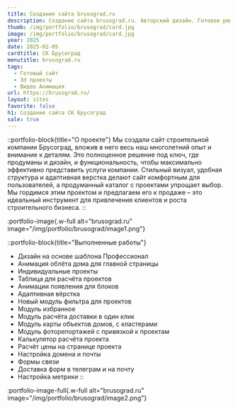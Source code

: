 ```yaml
---
title: Создание сайта brusograd.ru
description: Создание сайта brusograd.ru. Авторский дизайн. Готовое решение на продажу.
thumb: /img/portfolio/brusograd/card.jpg
image: /img/portfolio/brusograd/card.jpg
year: 2025
date: 2025-02-05
cardtitle: СК Брусоград
menutitle: brusograd.ru
tags:
  - Готовый сайт
  - 3d проекты
  - Видео Анимация
url: https://brusograd.ru/
layout: sites
favorite: false
h1: Создание сайта СК Брусоград
sale: true
---
```


::portfolio-block{title="О проекте"}
Мы создали сайт строительной компании Брусоград, вложив в него весь наш многолетний опыт и внимание к деталям. Это полноценное решение под ключ, где продуманы и дизайн, и функциональность, чтобы максимально эффективно представить услуги компании. Стильный визуал, удобная структура и адаптивная верстка делают сайт комфортным для пользователей, а продуманный каталог с проектами упрощает выбор. Мы гордимся этим проектом и предлагаем его к продаже – это идеальный инструмент для привлечения клиентов и роста строительного бизнеса.
::

:portfolio-image{.w-full alt="brusograd.ru" image="/img/portfolio/brusograd/image1.png"}

::portfolio-block{title="Выполненные работы"}
- Дизайн на основе шаблона Профессионал
- Анимация облёта дома для главной страницы
- Индивидуальные проекты
- Таблица для расчёта проектов
- Анимации появления для блоков 
- Адаптивная вёрстка
- Новый модуль фильтра для проектов
- Модуль избранное
- Модуль расчёта доставки в один клик
- Модуль карты объектов домов, с кластерами
- Модуль фоторепортажей с привязкой к проектам
- Калькулятор расчёта проекта
- Расчёт цены на странице проекта
- Настройка домена и почты 
- Формы связи
- Доставка форм в телеграм и на почту
- Настройка метрики
::

:portfolio-image-full{.w-full alt="brusograd.ru" image="/img/portfolio/brusograd/image2.png"}